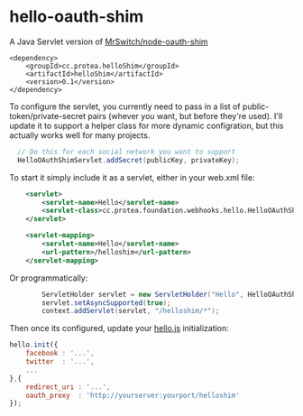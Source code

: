 # hello-oauth-shim
A Java Servlet version of [MrSwitch/node-oauth-shim](https://github.com/MrSwitch/node-oauth-shim)

```
<dependency>
    <groupId>cc.protea.helloShim</groupId>
    <artifactId>helloShim</artifactId>
    <version>0.1</version>
</dependency>
```

To configure the servlet, you currently need to pass in a list of public-token/private-secret pairs (whever you want, but before they're used). I'll update it to support a helper class for more dynamic configration, but this actually works well for many projects.

```java
  // Do this for each social network you want to support
  HelloOAuthShimServlet.addSecret(publicKey, privateKey); 
```

To start it simply include it as a servlet, either in your web.xml file:

```xml
    <servlet>
        <servlet-name>Hello</servlet-name>
        <servlet-class>cc.protea.foundation.webhooks.hello.HelloOAuthShimServlet</servlet-class>
    </servlet>

    <servlet-mapping>
        <servlet-name>Hello</servlet-name>
        <url-pattern>/helloshim</url-pattern>
    </servlet-mapping>
```

Or programmatically:

```java
    	ServletHolder servlet = new ServletHolder("Hello", HelloOAuthShimServlet.class);
    	servlet.setAsyncSupported(true);
    	context.addServlet(servlet, "/helloshim/*");
```

Then once its configured, update your [hello.js](https://github.com/MrSwitch/hello.js) initialization:

```js
hello.init({ 
	facebook : '...',
	twitter  : '...',
	...
},{
	redirect_uri : '...',
	oauth_proxy  : 'http://yourserver:yourport/helloshim'
});
```
